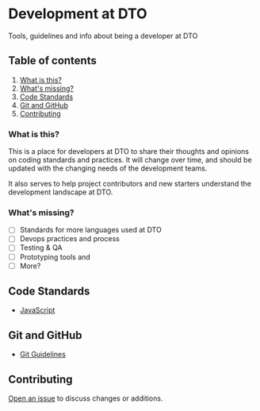 # Development at DTO

Tools, guidelines and info about being a developer at DTO

## Table of contents

1. [What is this?](#what-is-this)
1. [What's missing?](#what-missing)
1. [Code Standards](#code-standards)
1. [Git and GitHub](#git-and-gitHub)
1. [Contributing](#contributing)

### What is this?

This is a place for developers at DTO to share their thoughts and opinions on coding standards and practices. It will change over time, and should be updated with the changing needs of the development teams.

It also serves to help project contributors and new starters understand the development landscape at DTO.

### What's missing?

- [ ] Standards for more languages used at DTO
- [ ] Devops practices and process
- [ ] Testing & QA
- [ ] Prototyping tools and
- [ ] More?

## Code Standards

* [JavaScript](http://jscode.org/929a08)

## Git and GitHub

* [Git Guidelines](github/git.md)

## Contributing

[Open an issue](https://github.com/AusDTO/development-at-dto/issues/new) to discuss changes or additions.
